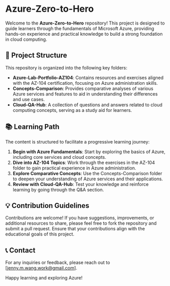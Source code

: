 # Azure-Zero-to-Hero

Welcome to the **Azure-Zero-to-Hero** repository! This project is designed to guide learners through the fundamentals of Microsoft Azure, providing hands-on experience and practical knowledge to build a strong foundation in cloud computing.

## 🚀 Project Structure

This repository is organized into the following key folders:

- **Azure-Lab-Portfolio-AZ104**: Contains resources and exercises aligned with the AZ-104 certification, focusing on Azure administration skills.
- **Concepts-Comparison**: Provides comparative analyses of various Azure services and features to aid in understanding their differences and use cases.
- **Cloud-QA-Hub**: A collection of questions and answers related to cloud computing concepts, serving as a study aid for learners.

## 📚 Learning Path

The content is structured to facilitate a progressive learning journey:

1. **Begin with Azure Fundamentals**: Start by exploring the basics of Azure, including core services and cloud concepts.
2. **Dive into AZ-104 Topics**: Work through the exercises in the AZ-104 folder to gain practical experience in Azure administration.
3. **Explore Comparative Concepts**: Use the Concepts-Comparison folder to deepen your understanding of Azure services and their applications.
4. **Review with Cloud-QA-Hub**: Test your knowledge and reinforce learning by going through the Q&A section.

## 💡 Contribution Guidelines

Contributions are welcome! If you have suggestions, improvements, or additional resources to share, please feel free to fork the repository and submit a pull request. Ensure that your contributions align with the educational goals of this project.

## 📞 Contact

For any inquiries or feedback, please reach out to [jenny.m.wang.work@gmail.com].

Happy learning and exploring Azure!
